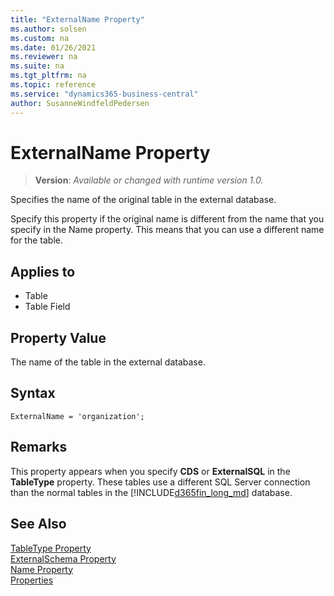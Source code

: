 ```yaml
---
title: "ExternalName Property"
ms.author: solsen
ms.custom: na
ms.date: 01/26/2021
ms.reviewer: na
ms.suite: na
ms.tgt_pltfrm: na
ms.topic: reference
ms.service: "dynamics365-business-central"
author: SusanneWindfeldPedersen
---
```

[//]: # (START>DO_NOT_EDIT)
[//]: # (IMPORTANT:Do not edit any of the content between here and the END>DO_NOT_EDIT.)
[//]: # (Any modifications should be made in the .xml files in the ModernDev repo.)
# ExternalName Property
> **Version**: _Available or changed with runtime version 1.0._

Specifies the name of the original table in the external database.

Specify this property if the original name is different from the name that you specify in the Name property. This means that you can use a different name for the table.

## Applies to
-   Table
-   Table Field

[//]: # (IMPORTANT: END>DO_NOT_EDIT)

## Property Value  
The name of the table in the external database.  

## Syntax

```AL
ExternalName = 'organization';
```

## Remarks

This property appears when you specify **CDS** or **ExternalSQL** in the **TableType** property. These tables use a different SQL Server connection than the normal tables in the [!INCLUDE[d365fin_long_md](../includes/d365fin_long_md.md)] database.  

## See Also

[TableType Property](devenv-tabletype-property.md)   
[ExternalSchema Property](devenv-externalschema-property.md)   
[Name Property](./devenv-properties.md)   
[Properties](devenv-properties.md)